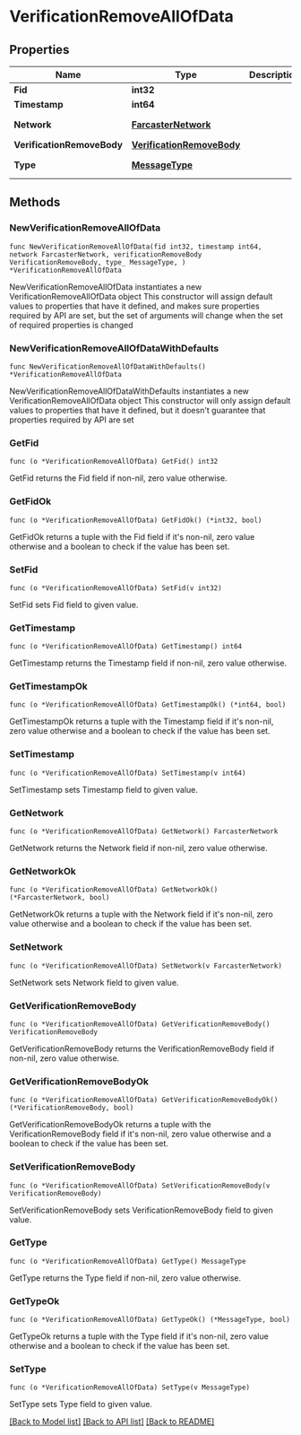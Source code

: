 # VerificationRemoveAllOfData

## Properties

Name | Type | Description | Notes
------------ | ------------- | ------------- | -------------
**Fid** | **int32** |  | 
**Timestamp** | **int64** |  | 
**Network** | [**FarcasterNetwork**](FarcasterNetwork.md) |  | [default to FARCASTERNETWORK_MAINNET]
**VerificationRemoveBody** | [**VerificationRemoveBody**](VerificationRemoveBody.md) |  | 
**Type** | [**MessageType**](MessageType.md) |  | [default to MESSAGETYPE_CAST_ADD]

## Methods

### NewVerificationRemoveAllOfData

`func NewVerificationRemoveAllOfData(fid int32, timestamp int64, network FarcasterNetwork, verificationRemoveBody VerificationRemoveBody, type_ MessageType, ) *VerificationRemoveAllOfData`

NewVerificationRemoveAllOfData instantiates a new VerificationRemoveAllOfData object
This constructor will assign default values to properties that have it defined,
and makes sure properties required by API are set, but the set of arguments
will change when the set of required properties is changed

### NewVerificationRemoveAllOfDataWithDefaults

`func NewVerificationRemoveAllOfDataWithDefaults() *VerificationRemoveAllOfData`

NewVerificationRemoveAllOfDataWithDefaults instantiates a new VerificationRemoveAllOfData object
This constructor will only assign default values to properties that have it defined,
but it doesn't guarantee that properties required by API are set

### GetFid

`func (o *VerificationRemoveAllOfData) GetFid() int32`

GetFid returns the Fid field if non-nil, zero value otherwise.

### GetFidOk

`func (o *VerificationRemoveAllOfData) GetFidOk() (*int32, bool)`

GetFidOk returns a tuple with the Fid field if it's non-nil, zero value otherwise
and a boolean to check if the value has been set.

### SetFid

`func (o *VerificationRemoveAllOfData) SetFid(v int32)`

SetFid sets Fid field to given value.


### GetTimestamp

`func (o *VerificationRemoveAllOfData) GetTimestamp() int64`

GetTimestamp returns the Timestamp field if non-nil, zero value otherwise.

### GetTimestampOk

`func (o *VerificationRemoveAllOfData) GetTimestampOk() (*int64, bool)`

GetTimestampOk returns a tuple with the Timestamp field if it's non-nil, zero value otherwise
and a boolean to check if the value has been set.

### SetTimestamp

`func (o *VerificationRemoveAllOfData) SetTimestamp(v int64)`

SetTimestamp sets Timestamp field to given value.


### GetNetwork

`func (o *VerificationRemoveAllOfData) GetNetwork() FarcasterNetwork`

GetNetwork returns the Network field if non-nil, zero value otherwise.

### GetNetworkOk

`func (o *VerificationRemoveAllOfData) GetNetworkOk() (*FarcasterNetwork, bool)`

GetNetworkOk returns a tuple with the Network field if it's non-nil, zero value otherwise
and a boolean to check if the value has been set.

### SetNetwork

`func (o *VerificationRemoveAllOfData) SetNetwork(v FarcasterNetwork)`

SetNetwork sets Network field to given value.


### GetVerificationRemoveBody

`func (o *VerificationRemoveAllOfData) GetVerificationRemoveBody() VerificationRemoveBody`

GetVerificationRemoveBody returns the VerificationRemoveBody field if non-nil, zero value otherwise.

### GetVerificationRemoveBodyOk

`func (o *VerificationRemoveAllOfData) GetVerificationRemoveBodyOk() (*VerificationRemoveBody, bool)`

GetVerificationRemoveBodyOk returns a tuple with the VerificationRemoveBody field if it's non-nil, zero value otherwise
and a boolean to check if the value has been set.

### SetVerificationRemoveBody

`func (o *VerificationRemoveAllOfData) SetVerificationRemoveBody(v VerificationRemoveBody)`

SetVerificationRemoveBody sets VerificationRemoveBody field to given value.


### GetType

`func (o *VerificationRemoveAllOfData) GetType() MessageType`

GetType returns the Type field if non-nil, zero value otherwise.

### GetTypeOk

`func (o *VerificationRemoveAllOfData) GetTypeOk() (*MessageType, bool)`

GetTypeOk returns a tuple with the Type field if it's non-nil, zero value otherwise
and a boolean to check if the value has been set.

### SetType

`func (o *VerificationRemoveAllOfData) SetType(v MessageType)`

SetType sets Type field to given value.



[[Back to Model list]](../README.md#documentation-for-models) [[Back to API list]](../README.md#documentation-for-api-endpoints) [[Back to README]](../README.md)


